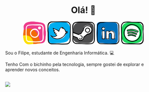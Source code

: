 <h1 align="center">Olá! 👋</h1>

<!-- Social Media -->
<div width="100%" display="flex" align="center">
    <a href="https://www.instagram.com/filipe__meloo/" target="_blank"><img src="https://github.com/filipe-meloo/filipe-meloo/blob/main/icons/social/instagram.png" height="75px"></a>
    <a href="https://twitter.com/filipe__meloo" target="_blank"><img src="https://github.com/filipe-meloo/filipe-meloo/blob/main/icons/social/twitter.png" height="75px"></a>
    <a href="http://steamcommunity.com/profiles/76561198852343311" target="_blank"><img src="https://github.com/filipe-meloo/filipe-meloo/blob/main/icons/social/steam.png" height="75px"></a>
    <a href="https://www.linkedin.com/in/filipe-melo-07a01521b/" target="_blank"><img src="https://github.com/filipe-meloo/filipe-meloo/blob/main/icons/social/linkedin.png" height="75px"></a>
    <a href="https://open.spotify.com/user/filipe_melo" target="_blank"><img src="https://github.com/filipe-meloo/filipe-meloo/blob/main/icons/social/spotify.png" height="75px"></a>
</div>

Sou o Filipe, estudante de Engenharia Informática. 💻

Tenho Com o bichinho pela tecnologia, sempre gostei de explorar e aprender novos conceitos.

<br><img height="180em" src="https://github-readme-stats.vercel.app/api?username=filipe-meloo&show_icons=true&hide_border=true&&count_private=true&include_all_commits=true" />
